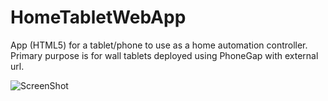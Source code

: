HomeTabletWebApp
================

App (HTML5) for a tablet/phone to use as a home automation controller. Primary purpose is for wall tablets deployed using PhoneGap with external url.

![ScreenShot](https://github.com/robdobsn/HomeTabletWebApp/tree/master/screenshot1.PNG)
